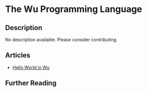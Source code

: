 # The Wu Programming Language

## Description

No description available. Please consider contributing.

## Articles

- [Hello World in Wu](https://sampleprograms.io/projects/hello-world/wu)

## Further Reading